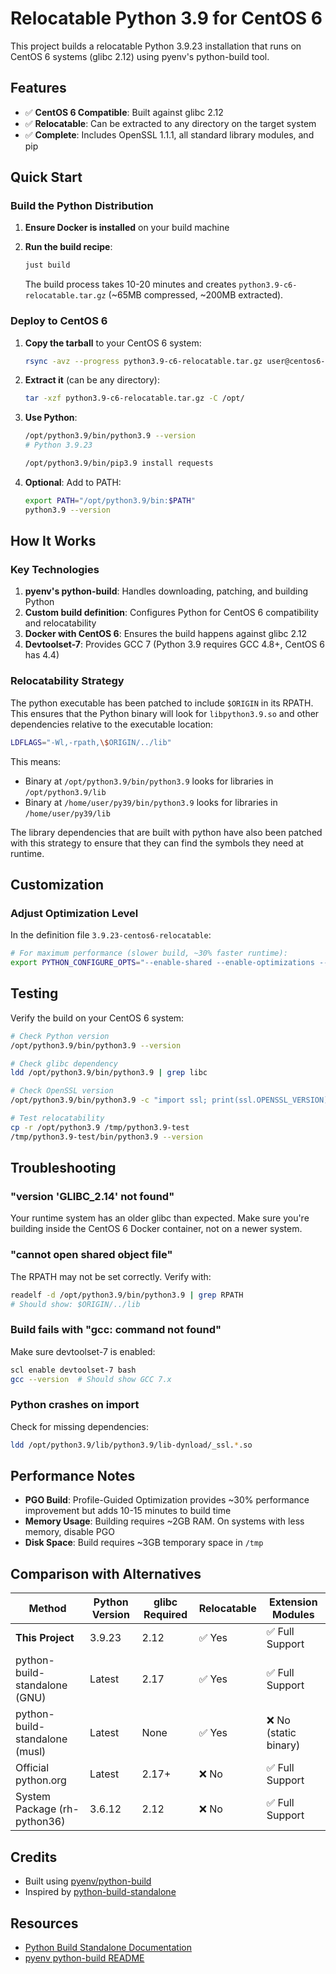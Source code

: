 # Relocatable Python 3.9 for CentOS 6

This project builds a relocatable Python 3.9.23 installation that runs on CentOS 6 systems (glibc 2.12) using pyenv's python-build tool.

## Features

- ✅ **CentOS 6 Compatible**: Built against glibc 2.12
- ✅ **Relocatable**: Can be extracted to any directory on the target system
- ✅ **Complete**: Includes OpenSSL 1.1.1, all standard library modules, and pip

## Quick Start

### Build the Python Distribution

1. **Ensure Docker is installed** on your build machine

2. **Run the build recipe**:

   ```bash
   just build
   ```

   The build process takes 10-20 minutes and creates `python3.9-c6-relocatable.tar.gz` (~65MB compressed, ~200MB extracted).

### Deploy to CentOS 6

1. **Copy the tarball** to your CentOS 6 system:

   ```bash
   rsync -avz --progress python3.9-c6-relocatable.tar.gz user@centos6-server:~
   ```

2. **Extract it** (can be any directory):

   ```bash
   tar -xzf python3.9-c6-relocatable.tar.gz -C /opt/
   ```

3. **Use Python**:

   ```bash
   /opt/python3.9/bin/python3.9 --version
   # Python 3.9.23

   /opt/python3.9/bin/pip3.9 install requests
   ```

4. **Optional**: Add to PATH:

   ```bash
   export PATH="/opt/python3.9/bin:$PATH"
   python3.9 --version
   ```

## How It Works

### Key Technologies

1. **pyenv's python-build**: Handles downloading, patching, and building Python
2. **Custom build definition**: Configures Python for CentOS 6 compatibility and relocatability
3. **Docker with CentOS 6**: Ensures the build happens against glibc 2.12
4. **Devtoolset-7**: Provides GCC 7 (Python 3.9 requires GCC 4.8+, CentOS 6 has 4.4)

### Relocatability Strategy

The python executable has been patched to include `$ORIGIN` in its RPATH. This ensures that the Python binary will look for
`libpython3.9.so` and other dependencies relative to the executable location:

```bash
LDFLAGS="-Wl,-rpath,\$ORIGIN/../lib"
```

This means:

- Binary at `/opt/python3.9/bin/python3.9` looks for libraries in `/opt/python3.9/lib`
- Binary at `/home/user/py39/bin/python3.9` looks for libraries in `/home/user/py39/lib`

The library dependencies that are built with python have also been patched with this strategy to ensure that they
can find the symbols they need at runtime.

## Customization

### Adjust Optimization Level

In the definition file `3.9.23-centos6-relocatable`:

```bash
# For maximum performance (slower build, ~30% faster runtime):
export PYTHON_CONFIGURE_OPTS="--enable-shared --enable-optimizations --with-lto ${PYTHON_CONFIGURE_OPTS}"
```

## Testing

Verify the build on your CentOS 6 system:

```bash
# Check Python version
/opt/python3.9/bin/python3.9 --version

# Check glibc dependency
ldd /opt/python3.9/bin/python3.9 | grep libc

# Check OpenSSL version
/opt/python3.9/bin/python3.9 -c "import ssl; print(ssl.OPENSSL_VERSION)"

# Test relocatability
cp -r /opt/python3.9 /tmp/python3.9-test
/tmp/python3.9-test/bin/python3.9 --version
```

## Troubleshooting

### "version 'GLIBC_2.14' not found"

Your runtime system has an older glibc than expected. Make sure you're building inside the CentOS 6 Docker container, not on a newer system.

### "cannot open shared object file"

The RPATH may not be set correctly. Verify with:

```bash
readelf -d /opt/python3.9/bin/python3.9 | grep RPATH
# Should show: $ORIGIN/../lib
```

### Build fails with "gcc: command not found"

Make sure devtoolset-7 is enabled:

```bash
scl enable devtoolset-7 bash
gcc --version  # Should show GCC 7.x
```

### Python crashes on import

Check for missing dependencies:

```bash
ldd /opt/python3.9/lib/python3.9/lib-dynload/_ssl.*.so
```

## Performance Notes

- **PGO Build**: Profile-Guided Optimization provides ~30% performance improvement but adds 10-15 minutes to build time
- **Memory Usage**: Building requires ~2GB RAM. On systems with less memory, disable PGO
- **Disk Space**: Build requires ~3GB temporary space in `/tmp`

## Comparison with Alternatives

| Method                         | Python Version | glibc Required | Relocatable | Extension Modules     |
| ------------------------------ | -------------- | -------------- | ----------- | --------------------- |
| **This Project**               | 3.9.23         | 2.12           | ✅ Yes      | ✅ Full Support       |
| python-build-standalone (GNU)  | Latest         | 2.17           | ✅ Yes      | ✅ Full Support       |
| python-build-standalone (musl) | Latest         | None           | ✅ Yes      | ❌ No (static binary) |
| Official python.org            | Latest         | 2.17+          | ❌ No       | ✅ Full Support       |
| System Package (rh-python36)   | 3.6.12         | 2.12           | ❌ No       | ✅ Full Support       |

## Credits

- Built using [pyenv/python-build](https://github.com/pyenv/pyenv)
- Inspired by [python-build-standalone](https://github.com/astral-sh/python-build-standalone)

## Resources

- [Python Build Standalone Documentation](https://gregoryszorc.com/docs/python-build-standalone/main/)
- [pyenv python-build README](https://github.com/pyenv/pyenv/blob/master/plugins/python-build/README.md)
